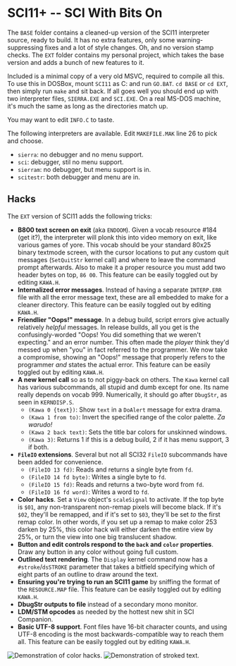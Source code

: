 # SCI11+ -- SCI With Bits On

The `BASE` folder contains a cleaned-up version of the SCI11 interpreter source, ready to build. It has no extra features, only some warning-suppressing fixes and a lot of style changes. Oh, and no version stamp checks.
The `EXT` folder contains my personal project, which takes the base version and adds a bunch of new features to it.

Included is a minimal copy of a very old MSVC, required to compile all this. To use this in DOSBox, mount `SCI11` as C: and run `GO.BAT`. `cd BASE` or `cd EXT`, then simply run `make` and sit back. If all goes well you should end up with two interpreter files, `SIERRA.EXE` and `SCI.EXE`. On a real MS-DOS machine, it's much the same as long as the directories match up.

You may want to edit `INFO.C` to taste.

The following interpreters are available. Edit `MAKEFILE.MAK` line 26 to pick and choose.

*  `sierra`: no debugger and no menu support.
*  `sci`: debugger, stil no menu support.
*  `sierram`: no debugger, but menu support is in.
*  `scitestr`: both debugger and menu are in.


## Hacks

The `EXT` version of SCI11 adds the following tricks:

*  **B800 text screen on exit** (aka `ENDOOM`). Given a vocab resource #184 (get it?), the interpreter will plonk this into video memory on exit, like various games of yore. This vocab should be your standard 80x25 binary textmode screen, with the cursor locations to put any custom quit messages (`SetQuitStr` kernel call) and where to leave the command prompt afterwards. Also to make it a proper resource you must add two header bytes on top, `86 00`. This feature can be easily toggled out by editing `KAWA.H`.
*  **Internalized error messages**. Instead of having a separate `INTERP.ERR` file with all the error message text, these are all embedded to make for a cleaner directory. This feature can be easily toggled out by editing `KAWA.H`.
*  **Friendlier "Oops!" message**. In a debug build, script errors give actually relatively *helpful* messages. In release builds, all you get is the confusingly-worded "Oops! You did something that we weren't expecting." and an error number. This often made the *player* think they'd messed up when "you" in fact referred to the programmer. We now take a compromise, showing an "Oops!" message that properly refers to the programmer *and* states the actual error. This feature can be easily toggled out by editing `KAWA.H`.
*  **A new kernel call** so as to not piggy-back on others. The `Kawa` kernel call has various subcommands, all stupid and dumb except for one. Its name really depends on vocab 999. Numerically, it should go after `DbugStr`, as seen in `KERNDISP.S`.
    *  `(Kawa 0 {text})`: Show `text` in a `DoAlert` message for extra drama.
    *  `(Kawa 1 from to)`: Invert the specified range of the color palette. *Za warudo!*
    *  `(Kawa 2 back text)`: Sets the title bar colors for unskinned windows.
    *  `(Kawa 3)`: Returns 1 if this is a debug build, 2 if it has menu support, 3 if both.
*  **`FileIO` extensions**. Several but not all SCI32 `FileIO` subcommands have been added for convenience.
    *  `(FileIO 13 fd)`: Reads and returns a single byte from `fd`.
    *  `(FileIO 14 fd byte)`: Writes a single byte to `fd`.
    *  `(FileIO 15 fd)`: Reads and returns a two-byte word from `fd`.
    *  `(FileIO 16 fd word)`: Writes a word to `fd`.
*  **Color hacks**. Set a `View` object's `scaleSignal` to activate. If the top byte is `$01`, any non-transparent non-remap pixels will become black. If it's `$02`, they'll be remapped, and if it's set to `$03`, they'll be set *to* the first remap color. In other words, if you set up a remap to make color 253 darken by 25%, this color hack will either darken the entire view by 25%, or turn the view into one big translucent shadow.
*  **Button and edit controls respond to the `back` and `color` properties**. Draw any button in any color without going full custom.
*  **Outlined text rendering**. The `Display` kernel command now has a `#stroke`/`dsSTROKE` parameter that takes a bitfield specifying which of eight parts of an outline to draw around the text.
*  **Ensuring you're trying to run an SCI11 game** by sniffing the format of the `RESOURCE.MAP` file. This feature can be easily toggled out by editing `KAWA.H`.
*  **DbugStr outputs to file** instead of a secondary mono monitor.
*  **LDM/STM opcodes** as needed by the hottest new shit in SCI Companion.
*  **Basic UTF-8 support**. Font files have 16-bit character counts, and using UTF-8 encoding is the most backwards-compatible way to reach them all. This feature can be easily toggled out by editing `KAWA.H`.

![Demonstration of color hacks.](http://helmet.kafuka.org/sci/.images/colorhaxdemo1.gif)
![Demonstration of stroked text.](http://helmet.kafuka.org/sci/.images/dsstroke.png)
